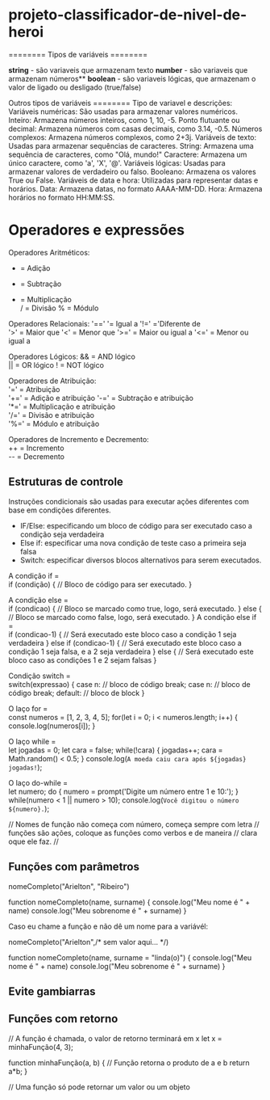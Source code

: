 # projeto-classificador-de-nivel-de-heroi

========    Tipos de variáveis  ========

**string** - são variaveis que armazenam texto
**number** - são variaveis que armazenam números**
**boolean** - são variaveis lógicas, que armazenam o valor de ligado ou desligado (true/false)

Outros tipos de variáveis ========
Tipo de variavel e descrições:
Variáveis numéricas:    São usadas para armazenar valores numéricos.
Inteiro:    Armazena números inteiros, como 1, 10, -5.
Ponto flutuante ou decimal: Armazena números com casas decimais, como 3.14, -0.5.
Números complexos:  Armazena números complexos, como 2+3j.
Variáveis de texto: Usadas para armazenar sequências de caracteres.
String: Armazena uma sequência de caracteres, como "Olá, mundo!"
Caractere:  Armazena um único caractere, como 'a', 'X', '@'.
Variáveis lógicas:  Usadas para armazenar valores de verdadeiro ou falso.
Booleano:   Armazena os valores True ou False.
Variáveis de data e hora:   Utilizadas para representar datas e horários.
Data:   Armazena datas, no formato AAAA-MM-DD.
Hora:   Armazena horários no formato HH:MM:SS.


# Operadores e expressões   
Operadores Aritméticos:
+   =   Adição  
-   =   Subtração   
*   =   Multiplicação   
/   =   Divisão 
%   =   Módulo  

Operadores Relacionais:
'=='  '=  Igual a 
'!='   ='Diferente de    
'>'    =   Maior que 
'<'    =   Menor que 
'>='   =   Maior ou igual a
'<='   =   Menor ou igual a

Operadores Lógicos: 
&&  =   AND lógico  
||  =   OR lógico
!   =   NOT lógico

Operadores de Atribuição:   
'='     =   Atribuição  
'+='    =   Adição e atribuição 
'-='    =   Subtração e atribuição  
'*='    =   Multiplicação e atribuição  
'/='    =   Divisão e atribuição    
'%='    =   Módulo e atribuição 

Operadores de Incremento e Decremento:  
++  =   Incremento  
--  =   Decremento


## Estruturas de controle   
Instruções condicionais são usadas para executar ações diferentes com base em condições diferentes.
-   IF/Else: especificando um bloco de código para ser executado caso a condição seja verdadeira
-   Else if: especificar uma nova condição de teste caso a primeira seja falsa
-   Switch: especificar diversos blocos alternativos para serem executados.

A condição if   =   
if (condição) {
    // Bloco de código para ser executado.
}

A condição else =   
if (condicao) {
    // Bloco se marcado como true, logo, será executado.
} else {
    // Bloco se marcado como false, logo, será executado.
}
A condição else if  =   
if (condicao-1) {
    // Será executado este bloco caso a condição 1 seja verdadeira
} else if (condicao-1) {
    // Será executado este bloco caso a condição 1 seja falsa, e a 2 seja verdadeira
} else {
    // Será executado este bloco caso as condições 1 e 2 sejam falsas
}

Condição switch =   
switch(expressao) {
    case n:
        // bloco de código
        break;
    case n:
        // bloco de código
        break;
    default:
        // bloco de block
}

O laço for  =   
const numeros = [1, 2, 3, 4, 5];
for(let i = 0; i < numeros.length; i++) {
  console.log(numeros[i]);
}

O laço while    =   
let jogadas = 0;
let cara = false;
while(!cara) {
  jogadas++;
  cara = Math.random() < 0.5;
}   console.log(`A moeda caiu cara após ${jogadas} jogadas!`);

O laço do-while =   
let numero;
do {
  numero = prompt('Digite um número entre 1 e 10:');
} while(numero < 1 || numero > 10);
console.log(`Você digitou o número ${numero}.`);


//  Nomes de função não começa com número, começa sempre com letra
//  funções são ações, coloque as funções como verbos e de maneira 
//  clara oque ele faz. 
//  


## Funções com parâmetros   


nomeCompleto("Arielton", "Ribeiro")

function nomeCompleto(name, surname)   {
    console.log("Meu nome é " + name)
    console.log("Meu sobrenome é " + surname)
}

Caso eu chame a função e não dê um nome para a variávél:


nomeCompleto("Arielton",/* sem valor aqui... */)

function nomeCompleto(name, surname = "linda(o)")   {
    console.log("Meu nome é " + name)
    console.log("Meu sobrenome é " + surname)
}


##  Evite gambiarras

## Funções com retorno

// A função é chamada, o valor de retorno terminará em x 
let x = minhaFunção(4, 3);

function minhaFunção(a, b) { 
//  Função retorna o produto de a e b 
return a*b; 
}

//  Uma função só pode retornar um valor ou um objeto


